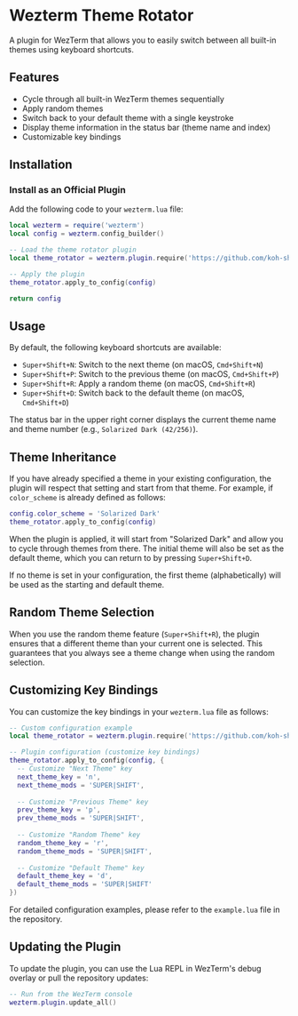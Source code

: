 # Wezterm Theme Rotator

A plugin for WezTerm that allows you to easily switch between all built-in themes using keyboard shortcuts.

## Features

- Cycle through all built-in WezTerm themes sequentially
- Apply random themes
- Switch back to your default theme with a single keystroke
- Display theme information in the status bar (theme name and index)
- Customizable key bindings

## Installation

### Install as an Official Plugin

Add the following code to your `wezterm.lua` file:

```lua
local wezterm = require('wezterm')
local config = wezterm.config_builder()

-- Load the theme rotator plugin
local theme_rotator = wezterm.plugin.require('https://github.com/koh-sh/wezterm-theme-rotator')

-- Apply the plugin
theme_rotator.apply_to_config(config)

return config
```

## Usage

By default, the following keyboard shortcuts are available:

- `Super+Shift+N`: Switch to the next theme (on macOS, `Cmd+Shift+N`)
- `Super+Shift+P`: Switch to the previous theme (on macOS, `Cmd+Shift+P`)
- `Super+Shift+R`: Apply a random theme (on macOS, `Cmd+Shift+R`)
- `Super+Shift+D`: Switch back to the default theme (on macOS, `Cmd+Shift+D`)

The status bar in the upper right corner displays the current theme name and theme number (e.g., `Solarized Dark (42/256)`).

## Theme Inheritance

If you have already specified a theme in your existing configuration, the plugin will respect that setting and start from that theme.
For example, if `color_scheme` is already defined as follows:

```lua
config.color_scheme = 'Solarized Dark'
theme_rotator.apply_to_config(config)
```

When the plugin is applied, it will start from "Solarized Dark" and allow you to cycle through themes from there. The initial theme will also be set as the default theme, which you can return to by pressing `Super+Shift+D`.

If no theme is set in your configuration, the first theme (alphabetically) will be used as the starting and default theme.

## Random Theme Selection

When you use the random theme feature (`Super+Shift+R`), the plugin ensures that a different theme than your current one is selected. This guarantees that you always see a theme change when using the random selection.

## Customizing Key Bindings

You can customize the key bindings in your `wezterm.lua` file as follows:

```lua
-- Custom configuration example
local theme_rotator = wezterm.plugin.require('https://github.com/koh-sh/wezterm-theme-rotator')

-- Plugin configuration (customize key bindings)
theme_rotator.apply_to_config(config, {
  -- Customize "Next Theme" key
  next_theme_key = 'n',
  next_theme_mods = 'SUPER|SHIFT',
  
  -- Customize "Previous Theme" key
  prev_theme_key = 'p',
  prev_theme_mods = 'SUPER|SHIFT',
  
  -- Customize "Random Theme" key
  random_theme_key = 'r',
  random_theme_mods = 'SUPER|SHIFT',
  
  -- Customize "Default Theme" key
  default_theme_key = 'd',
  default_theme_mods = 'SUPER|SHIFT'
})
```

For detailed configuration examples, please refer to the `example.lua` file in the repository.

## Updating the Plugin

To update the plugin, you can use the Lua REPL in WezTerm's debug overlay or pull the repository updates:

```lua
-- Run from the WezTerm console
wezterm.plugin.update_all()
```
